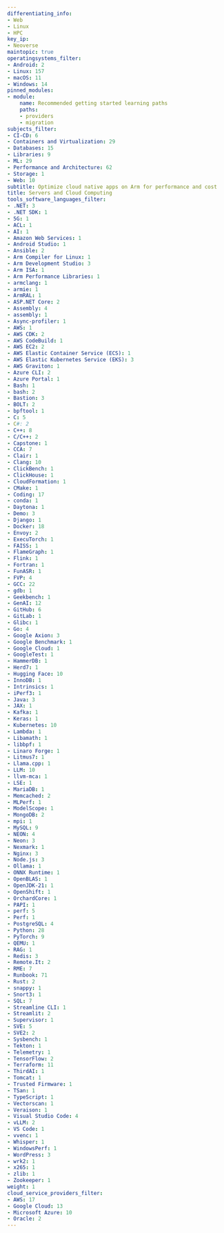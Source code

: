 ```yaml
---
differentiating_info:
- Web
- Linux
- HPC
key_ip:
- Neoverse
maintopic: true
operatingsystems_filter:
- Android: 2
- Linux: 157
- macOS: 11
- Windows: 14
pinned_modules:
- module:
    name: Recommended getting started learning paths
    paths:
    - providers
    - migration
subjects_filter:
- CI-CD: 6
- Containers and Virtualization: 29
- Databases: 15
- Libraries: 9
- ML: 29
- Performance and Architecture: 62
- Storage: 1
- Web: 10
subtitle: Optimize cloud native apps on Arm for performance and cost
title: Servers and Cloud Computing
tools_software_languages_filter:
- .NET: 3
- .NET SDK: 1
- 5G: 1
- ACL: 1
- AI: 1
- Amazon Web Services: 1
- Android Studio: 1
- Ansible: 2
- Arm Compiler for Linux: 1
- Arm Development Studio: 3
- Arm ISA: 1
- Arm Performance Libraries: 1
- armclang: 1
- armie: 1
- ArmRAL: 1
- ASP.NET Core: 2
- Assembly: 4
- assembly: 1
- Async-profiler: 1
- AWS: 1
- AWS CDK: 2
- AWS CodeBuild: 1
- AWS EC2: 2
- AWS Elastic Container Service (ECS): 1
- AWS Elastic Kubernetes Service (EKS): 3
- AWS Graviton: 1
- Azure CLI: 2
- Azure Portal: 1
- Bash: 1
- bash: 2
- Bastion: 3
- BOLT: 2
- bpftool: 1
- C: 5
- C#: 2
- C++: 8
- C/C++: 2
- Capstone: 1
- CCA: 7
- Clair: 1
- Clang: 10
- ClickBench: 1
- ClickHouse: 1
- CloudFormation: 1
- CMake: 1
- Coding: 17
- conda: 1
- Daytona: 1
- Demo: 3
- Django: 1
- Docker: 18
- Envoy: 2
- ExecuTorch: 1
- FAISS: 1
- FlameGraph: 1
- Flink: 1
- Fortran: 1
- FunASR: 1
- FVP: 4
- GCC: 22
- gdb: 1
- Geekbench: 1
- GenAI: 12
- GitHub: 6
- GitLab: 1
- Glibc: 1
- Go: 4
- Google Axion: 3
- Google Benchmark: 1
- Google Cloud: 1
- GoogleTest: 1
- HammerDB: 1
- Herd7: 1
- Hugging Face: 10
- InnoDB: 1
- Intrinsics: 1
- iPerf3: 1
- Java: 3
- JAX: 1
- Kafka: 1
- Keras: 1
- Kubernetes: 10
- Lambda: 1
- Libamath: 1
- libbpf: 1
- Linaro Forge: 1
- Litmus7: 1
- Llama.cpp: 1
- LLM: 10
- llvm-mca: 1
- LSE: 1
- MariaDB: 1
- Memcached: 2
- MLPerf: 1
- ModelScope: 1
- MongoDB: 2
- mpi: 1
- MySQL: 9
- NEON: 4
- Neon: 3
- Nexmark: 1
- Nginx: 3
- Node.js: 3
- Ollama: 1
- ONNX Runtime: 1
- OpenBLAS: 1
- OpenJDK-21: 1
- OpenShift: 1
- OrchardCore: 1
- PAPI: 1
- perf: 5
- Perf: 1
- PostgreSQL: 4
- Python: 28
- PyTorch: 9
- QEMU: 1
- RAG: 1
- Redis: 3
- Remote.It: 2
- RME: 7
- Runbook: 71
- Rust: 2
- snappy: 1
- Snort3: 1
- SQL: 7
- Streamline CLI: 1
- Streamlit: 2
- Supervisor: 1
- SVE: 5
- SVE2: 2
- Sysbench: 1
- Tekton: 1
- Telemetry: 1
- TensorFlow: 2
- Terraform: 11
- ThirdAI: 1
- Tomcat: 1
- Trusted Firmware: 1
- TSan: 1
- TypeScript: 1
- Vectorscan: 1
- Veraison: 1
- Visual Studio Code: 4
- vLLM: 2
- VS Code: 1
- vvenc: 1
- Whisper: 1
- WindowsPerf: 1
- WordPress: 3
- wrk2: 1
- x265: 1
- zlib: 1
- Zookeeper: 1
weight: 1
cloud_service_providers_filter:
- AWS: 17
- Google Cloud: 13
- Microsoft Azure: 10
- Oracle: 2
---
```

